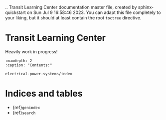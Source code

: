 .. Transit Learning Center documentation master file, created by
   sphinx-quickstart on Sun Jul  9 16:58:46 2023.
   You can adapt this file completely to your liking, but it should at least
   contain the root `toctree` directive.

# Transit Learning Center

Heavily work in progress!

```{toctree}
:maxdepth: 2
:caption: "Contents:"

electrical-power-systems/index
```

# Indices and tables

* {ref}`genindex`
* {ref}`search`
